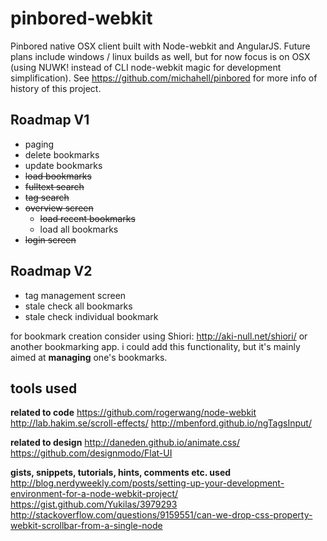 pinbored-webkit
===============

Pinbored native OSX client built with Node-webkit and AngularJS. Future plans include windows / linux
builds as well, but for now focus is on OSX (using NUWK! instead of CLI node-webkit magic for development simplification). See https://github.com/michahell/pinbored for more info of history of this project.

Roadmap V1
------

* paging
* delete bookmarks
* update bookmarks
* ~~load bookmarks~~
* ~~fulltext search~~
* ~~tag search~~
* ~~overview screen~~
  * ~~load recent bookmarks~~
  * load all bookmarks
* ~~login screen~~

Roadmap V2
----------

* tag management screen
* stale check all bookmarks
* stale check individual bookmark

for bookmark creation consider using Shiori: http://aki-null.net/shiori/ or another bookmarking app.
i could add this functionality, but it's mainly aimed at **managing** one's bookmarks.

tools used
----------

**related to code**
https://github.com/rogerwang/node-webkit
http://lab.hakim.se/scroll-effects/
http://mbenford.github.io/ngTagsInput/

**related to design**
http://daneden.github.io/animate.css/
https://github.com/designmodo/Flat-UI

**gists, snippets, tutorials, hints, comments etc. used**
http://blog.nerdyweekly.com/posts/setting-up-your-development-environment-for-a-node-webkit-project/
https://gist.github.com/Yukilas/3979293
http://stackoverflow.com/questions/9159551/can-we-drop-css-property-webkit-scrollbar-from-a-single-node

